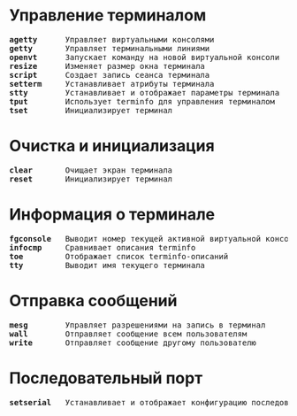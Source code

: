 # Управление терминалом
<pre>
<b>agetty</b>      Управляет виртуальными консолями
<b>getty</b>       Управляет терминальными линиями
<b>openvt</b>      Запускает команду на новой виртуальной консоли
<b>resize</b>      Изменяет размер окна терминала
<b>script</b>      Создает запись сеанса терминала
<b>setterm</b>     Устанавливает атрибуты терминала
<b>stty</b>        Устанавливает и отображает параметры терминала
<b>tput</b>        Использует terminfo для управления терминалом
<b>tset</b>        Инициализирует терминал
</pre>

# Очистка и инициализация
<pre>
<b>clear</b>       Очищает экран терминала
<b>reset</b>       Инициализирует терминал
</pre>

# Информация о терминале
<pre>
<b>fgconsole</b>   Выводит номер текущей активной виртуальной консоли
<b>infocmp</b>     Сравнивает описания terminfo
<b>toe</b>         Отображает список terminfo-описаний
<b>tty</b>         Выводит имя текущего терминала
</pre>

# Отправка сообщений
<pre>
<b>mesg</b>        Управляет разрешениями на запись в терминал
<b>wall</b>        Отправляет сообщение всем пользователям
<b>write</b>       Отправляет сообщение другому пользователю
</pre>

# Последовательный порт
<pre>
<b>setserial</b>   Устанавливает и отображает конфигурацию последовательного порта
</pre>
